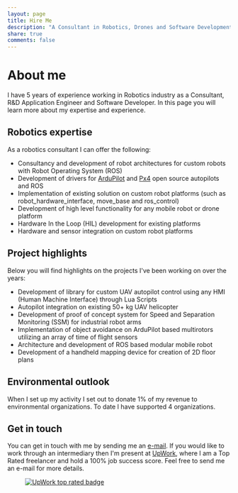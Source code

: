 ```yaml
---
layout: page
title: Hire Me
description: "A Consultant in Robotics, Drones and Software Development available for hire in Geneva Area and most of Europe. I'm also available for remote work."
share: true
comments: false
---
```


# About me

I have 5 years of experience working in Robotics industry as a Consultant, R&D Application Engineer and Software Developer. In this page you will learn more about my expertise and experience.

## Robotics expertise

As a robotics consultant I can offer the following:

* Consultancy and development of robot architectures for custom robots with Robot Operating System (ROS)
* Development of drivers for [ArduPilot](http://ardupilot.org/copter/) and [Px4](https://px4.io/) open source autopilots and ROS
* Implementation of existing solution on custom robot platforms (such as robot_hardware_interface, move_base and ros_control)
* Development of high level functionality for any mobile robot or drone platform
* Hardware In the Loop (HIL) development for existing platforms
* Hardware and sensor integration on custom robot platforms

## Project highlights

Below you will find highlights on the projects I've been working on over the years:

* Development of library for custom UAV autopilot control using any HMI (Human Machine Interface) through Lua Scripts
* Autopilot integration on existing 50+ kg UAV helicopter
* Development of proof of concept system for Speed and Separation Monitoring (SSM) for industrial robot arms
* Implementation of object avoidance on ArduPilot based multirotors utilizing an array of time of flight sensors
* Architecture and development of ROS based modular mobile robot
* Development of a handheld mapping device for creation of 2D floor plans

## Environmental outlook

When I set up my activity I set out to donate 1% of my revenue to environmental organizations. To date I have supported 4 organizations.

## Get in touch

You can get in touch with me by sending me an [e-mail](mailto:contact@msadowski.ch). If you would like to work through an intermediary then I'm present at [UpWork](https://www.upwork.com/o/profiles/users/~0196b3ccb97605e632/), where I am a Top Rated freelancer and hold a 100% job success score. Feel free to send me an e-mail for more details.

<figure class="half center">
  <a href="https://www.upwork.com/o/profiles/users/~0196b3ccb97605e632/">
  <img src="{{site.url}}/images/UpWork-Top-Rated.jpg" alt="UpWork top rated badge">
  </a>
</figure>
